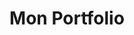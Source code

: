 ---
title: "Mon Portfolio"
Date: "2022-07-01"
description: "Mon portfolio, réalisé avec Astro (React) et déployé en CI/CD sur Github"
image:
    url: 'https://docs.astro.build/assets/full-logo-light.png'
    alt: "Le logo complet d'Astro."
tags: ["astro", "CI/CD", "GitHub", "React"]
---